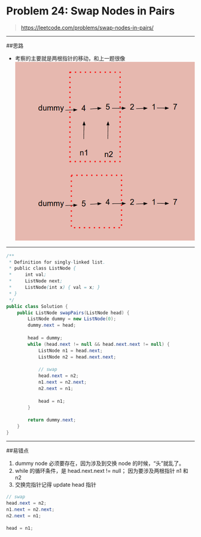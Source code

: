 # Problem 24: Swap Nodes in Pairs


> https://leetcode.com/problems/swap-nodes-in-pairs/

---------
##思路
* 考察的主要就是两根指针的移动，和上一题很像
![](swapNodes.png)

--------
```java
/**
 * Definition for singly-linked list.
 * public class ListNode {
 *     int val;
 *     ListNode next;
 *     ListNode(int x) { val = x; }
 * }
 */
public class Solution {
    public ListNode swapPairs(ListNode head) {
        ListNode dummy = new ListNode(0);
        dummy.next = head;
        
        head = dummy;
        while (head.next != null && head.next.next != null) {
            ListNode n1 = head.next;
            ListNode n2 = head.next.next;
            
            // swap
            head.next = n2;
            n1.next = n2.next;
            n2.next = n1;
            
            head = n1;
        }
        
        return dummy.next;
    }
}
```

-------
##易错点
1. dummy node 必须要存在，因为涉及到交换 node 的时候，“头”就乱了。
2. while 的循环条件，是 head.next.next != null； 因为要涉及两根指针 n1 和 n2
3. 交换完指针记得 update head 指针

```java
// swap
head.next = n2;
n1.next = n2.next;
n2.next = n1;
            
head = n1;
```

